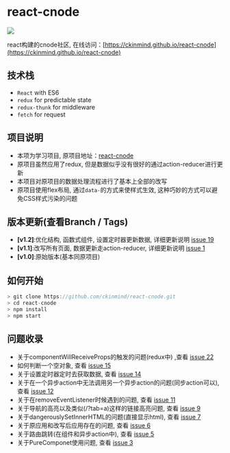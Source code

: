 # react-cnode
![](https://raw.githubusercontent.com/ckinmind/react-cnode/master/src/styles/images/screenshot.gif)

react构建的cnode社区, 在线访问：[https://ckinmind.github.io/react-cnode](https://ckinmind.github.io/react-cnode)

## 技术栈
- `React` with ES6
- `redux` for predictable state
- `redux-thunk` for middleware
- `fetch` for request

## 项目说明
- 本项为学习项目, 原项目地址：[react-cnode](https://github.com/lzxb/react-cnode)
- 原项目虽然应用了redux, 但是数据似乎没有很好的通过action-reducer进行更新
- 本项目对原项目的数据处理流程进行了基本上全部的改写
- 原项目使用flex布局, 通过`data-`的方式来使样式生效, 这种巧妙的方式可以避免CSS样式污染的问题

## 版本更新(查看Branch / Tags)
- **[v1.2]**:优化结构, 函数式组件, 设置定时器更新数据, 详细更新说明 [issue 19](https://github.com/ckinmind/react-cnode/issues/19)
- **[v1.1]**:改写所有页面, 数据更新走action-reducer, 详细更新说明 [issue 1](https://github.com/ckinmind/react-cnode/issues/1)
- **[v1.0]**:原始版本(基本同原项目)

## 如何开始
```js
> git clone https://github.com/ckinmind/react-cnode.git
> cd react-cnode
> npm install
> npm start
```

## 问题收录
- 关于componentWillReceiveProps的触发的问题(redux中) ,查看 [issue 22](https://github.com/ckinmind/react-cnode/issues/22)
- 如何判断一个空对象, 查看 [issue 15](https://github.com/ckinmind/react-cnode/issues/15)
- 关于设置定时器定时去获取数据,  查看 [issue 14](https://github.com/ckinmind/react-cnode/issues/14)
- 关于在一个异步action中无法调用另一个异步action的问题(同步action可以), 查看 [issue 12](https://github.com/ckinmind/react-cnode/issues/12)
- 关于在removeEventListener时候遇到的问题, 查看 [issue 11](https://github.com/ckinmind/react-cnode/issues/11)
- 关于导航的高亮以及类似(/?tab=a)这样的链接高亮问题, 查看 [issue 9](https://github.com/ckinmind/react-cnode/issues/9)
- 关于dangerouslySetInnerHTML的问题(直接显示html),  查看 [issue 7](https://github.com/ckinmind/react-cnode/issues/7)
- 关于原应用和改写后应用存在的问题, 查看 [issue 6](https://github.com/ckinmind/react-cnode/issues/6)
- 关于路由跳转(在组件和异步action中), 查看 [issue 5](https://github.com/ckinmind/react-cnode/issues/5)
- 关于PureComponet使用问题, 查看 [issue 3](https://github.com/ckinmind/react-cnode/issues/3)